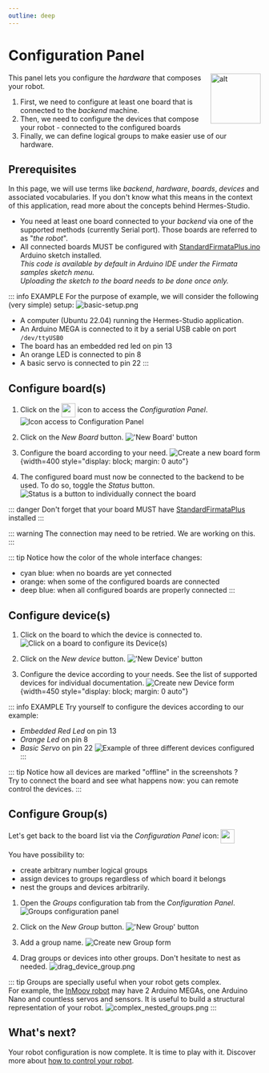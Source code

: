 ```yaml
---
outline: deep
---
```


# Configuration Panel

<img class="icon" style="float:right" alt="alt" src="/icons/cog-transfer.svg" width="100"/>

This panel lets you configure the _hardware_ that composes your robot.
1. First, we need to configure at least one board that is connected to the _backend_ machine.
2. Then, we need to configure the devices that compose your robot - connected to the configured boards
3. Finally, we can define logical groups to make easier use of our hardware.

## Prerequisites

In this page, we will use terms like _backend_, _hardware_, _boards_, _devices_ and associated vocabularies.
If you don't know what this means in the context of this application, read more about the concepts behind Hermes-Studio.

- You need at least one board connected to your _backend_ via one of the supported methods (currently Serial port). Those boards are referred to as "_the robot_".
- All connected boards MUST be configured with [StandardFirmataPlus.ino](https://github.com/firmata/arduino/blob/main/examples/StandardFirmataPlus/StandardFirmataPlus.ino) Arduino sketch installed.<br/>
_This code is available by default in Arduino IDE under the Firmata samples sketch menu._<br/>
_Uploading the sketch to the board needs to be done once only._

::: info EXAMPLE
For the purpose of example, we will consider the following (very simple) setup:
![basic-setup.png](/userguide/basic-setup.png)
- A computer (Ubuntu 22.04) running the Hermes-Studio application.
- An Arduino MEGA is connected to it by a serial USB cable on port `/dev/ttyUSB0`
- The board has an embedded red led on pin 13
- An orange LED is connected to pin 8
- A basic servo is connected to pin 22
  :::

## Configure board(s)

1. Click on the <img style="display:inline-block;vertical-align: middle;width:2em;" src="/icons/cog-transfer.svg"> icon to access the _Configuration Panel_.
![Icon access to Configuration Panel](/userguide/configuration_panel_icon.png)

2. Click on the _New Board_ button.
!['New Board' button](/userguide/create_board_button.png)

3. Configure the board according to your need.
![Create a new board form](/userguide/create_board_form.png){width=400 style="display: block; margin: 0 auto"}

4. The configured board must now be connected to the backend to be used.
To do so, toggle the _Status_ button.
![Status is a button to individually connect the board](/userguide/board_connection_button.png)

::: danger
Don't forget that your board MUST have [StandardFirmataPlus](https://github.com/firmata/arduino/blob/main/examples/StandardFirmataPlus/StandardFirmataPlus.ino) installed
:::

::: warning
The connection may need to be retried. We are working on this.
:::

::: tip
Notice how the color of the whole interface changes: 
- cyan blue: when no boards are yet connected
- orange: when some of the configured boards are connected
- deep blue: when all configured boards are properly connected
:::

## Configure device(s)

1. Click on the board to which the device is connected to.
![Click on a board to configure its Device(s)](/userguide/configure_board.png)

2. Click on the _New device_ button.
!['New Device' button](/userguide/create_device_button.png)

3. Configure the device according to your needs. See the list of supported devices for individual documentation.
![Create new Device form](/userguide/create_device_form.png){width=450 style="display: block; margin: 0 auto"}

::: info EXAMPLE
Try yourself to configure the devices according to our example:
- _Embedded Red Led_ on pin 13
- _Orange Led_ on pin 8
- _Basic Servo_ on pin 22
![Example of three different devices configured](/userguide/example_configured_devices.png)
:::

::: tip
Notice how all devices are marked "offline" in the screenshots ?<br/>
Try to connect the board and see what happens now: you can remote control the devices.
:::

## Configure Group(s)

Let's get back to the board list via the _Configuration Panel_ icon: <img style="display:inline-block;vertical-align: middle;width:2em;" src="/icons/cog-transfer.svg">

You have possibility to:
- create arbitrary number logical groups
- assign devices to groups regardless of which board it belongs
- nest the groups and devices arbitrarily.

1. Open the _Groups_ configuration tab from the _Configuration Panel_.
![Groups configuration panel](/userguide/configuration_groups.png)

2. Click on the _New Group_ button.
!['New Group' button](/userguide/create_group_button.png)

3. Add a group name.
![Create new Group form](/userguide/create_group_form.png)

4. Drag groups or devices into other groups. Don't hesitate to nest as needed.
![drag_device_group.png](/userguide/drag_device_group.png)

::: tip
Groups are specially useful when your robot gets complex.<br/>
For example, the [InMoov robot](https://inmoov.fr/) may have 2 Arduino MEGAs, one Arduino Nano and countless servos and sensors.
It is useful to build a structural representation of your robot.
![complex_nested_groups.png](/userguide/complex_nested_groups.png)
:::

## What's next?

Your robot configuration is now complete. It is time to play with it. Discover more about [how to control your robot](/userguide/configuration-panel).
